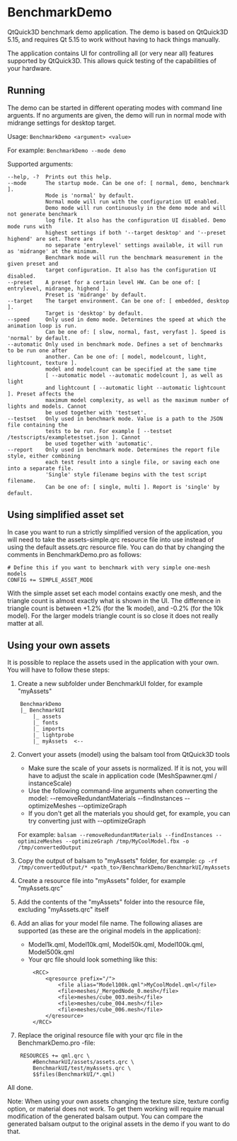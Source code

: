 # BenchmarkDemo

QtQuick3D benchmark demo application. The demo is based on QtQuick3D 5.15, and requires Qt 5.15 to work without having to hack things manually.

The application contains UI for controlling all (or very near all) features supported by QtQuick3D. This allows quick testing of the capabilities of your hardware.

Running
-------
The demo can be started in different operating modes with command line arguents. If no arguments are given, the demo will run in normal mode with midrange settings for desktop target.

Usage: `BenchmarkDemo <argument> <value>`

For example: `BenchmarkDemo --mode demo`

Supported arguments:

```
--help, -?  Prints out this help.
--mode      The startup mode. Can be one of: [ normal, demo, benchmark ].
            Mode is 'normal' by default.
            Normal mode will run with the configuration UI enabled.
            Demo mode will run continuously in the demo mode and will not generate benchmark
            log file. It also has the configuration UI disabled. Demo mode runs with
            highest settings if both '--target desktop' and '--preset highend' are set. There are
            no separate 'entrylevel' settings available, it will run as 'midrange' at the minimum.
            Benchmark mode will run the benchmark measurement in the given preset and
            target configuration. It also has the configuration UI disabled.
--preset    A preset for a certain level HW. Can be one of: [ entrylevel, midrange, highend ].
            Preset is 'midrange' by default.
--target    The target environment. Can be one of: [ embedded, desktop ].
            Target is 'desktop' by default.
--speed     Only used in demo mode. Determines the speed at which the animation loop is run.
            Can be one of: [ slow, normal, fast, veryfast ]. Speed is 'normal' by default.
--automatic Only used in benchmark mode. Defines a set of benchmarks to be run one after
            another. Can be one of: [ model, modelcount, light, lightcount, texture ].
            model and modelcount can be specified at the same time
            [ --automatic model --automatic modelcount ], as well as light
            and lightcount [ --automatic light --automatic lightcount ]. Preset affects the
            maximum model complexity, as well as the maximum number of lights and models. Cannot
            be used together with 'testset'.
--testset   Only used in benchmark mode. Value is a path to the JSON file containing the
            tests to be run. For example [ --testset /testscripts/exampletestset.json ]. Cannot
            be used together with 'automatic'.
--report    Only used in benchmark mode. Determines the report file style, either combining
            each test result into a single file, or saving each one into a separate file.
            'Single' style filename begins with the test script filename.
            Can be one of: [ single, multi ]. Report is 'single' by default.
```

Using simplified asset set
--------------------------
In case you want to run a strictly simplified version of the application, you will need to take the assets-simple.qrc resource file into use instead of using the default assets.qrc resource file.
You can do that by changing the comments in BenchmarkDemo.pro as follows:
```
# Define this if you want to benchmark with very simple one-mesh models
CONFIG += SIMPLE_ASSET_MODE
```
With the simple asset set each model contains exactly one mesh, and the triangle count is almost exactly what is shown in the UI. The difference in triangle count is between +1.2% (for the 1k model), and -0.2% (for the 10k model). For the larger models triangle count is so close it does not really matter at all.

Using your own assets
---------------------
It is possible to replace the assets used in the application with your own. You will have to follow these steps:

1. Create a new subfolder under BenchmarkUI folder, for example "myAssets"
```
    BenchmarkDemo
    |_ BenchmarkUI
        |_ assets
        |_ fonts
        |_ imports
        |_ lightprobe
        |_ myAssets  <--
```

2. Convert your assets (model) using the balsam tool from QtQuick3D tools
    - Make sure the scale of your assets is normalized. If it is not, you will have to adjust the scale in application code (MeshSpawner.qml / instanceScale)
    - Use the following command-line arguments when converting the model: --removeRedundantMaterials --findInstances --optimizeMeshes --optimizeGraph
    - If you don't get all the materials you should get, for example, you can try converting just with --optimizeGraph

    For example: `balsam --removeRedundantMaterials --findInstances --optimizeMeshes --optimizeGraph /tmp/MyCoolModel.fbx -o /tmp/convertedOutput`

3. Copy the output of balsam to "myAssets" folder, for example: `cp -rf /tmp/convertedOutput/* <path_to>/BenchmarkDemo/BenchmarkUI/myAssets`

4. Create a resource file into "myAssets" folder, for example "myAssets.qrc"

5. Add the contents of the "myAssets" folder into the resource file, excluding "myAssets.qrc" itself

6. Add an alias for your model file name. The following aliases are supported (as these are the original models in the application):
    - Model1k.qml, Model10k.qml, Model50k.qml, Model100k.qml, Model500k.qml
    - Your qrc file should look something like this:
```
        <RCC>
            <qresource prefix="/">
                <file alias="Model100k.qml">MyCoolModel.qml</file>
                <file>meshes/_MergedNode_0.mesh</file>
                <file>meshes/cube_003.mesh</file>
                <file>meshes/cube_004.mesh</file>
                <file>meshes/cube_006.mesh</file>
            </qresource>
        </RCC>
```

7. Replace the original resource file with your qrc file in the BenchmarkDemo.pro -file:
```
    RESOURCES += qml.qrc \
        #BenchmarkUI/assets/assets.qrc \
        BenchmarkUI/test/myAssets.qrc \
        $$files(BenchmarkUI/*.qml)
```

All done.

Note: When using your own assets changing the texture size, texture config option, or material does not work. To get them working will require manual modification of the generated balsam output. You can compare the generated balsam output to the original assets in the demo if you want to do that.


